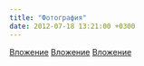 ```yaml
---
title: "Фотография"
date: 2012-07-18 13:21:00 +0300
---
```



[Вложение](/assets/vk_photos/2/DiUtkBrc6_8.jpg)
[Вложение](/assets/vk_photos/2/g94msCUUEpE.jpg)
[Вложение](/assets/vk_photos/3/iOFUspaEUX0.jpg)
